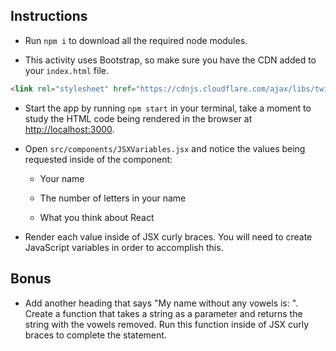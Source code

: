 
## Instructions

* Run `npm i` to download all the required node modules.

* This activity uses Bootstrap, so make sure you have the CDN added to your `index.html` file.

```html
<link rel="stylesheet" href="https://cdnjs.cloudflare.com/ajax/libs/twitter-bootstrap/4.0.0/css/bootstrap.min.css"/>
```

* Start the app by running `npm start` in your terminal, take a moment to study the HTML code being rendered in the browser at [http://localhost:3000](http://localhost:3000).

* Open `src/components/JSXVariables.jsx` and notice the values being requested inside of the component:

  * Your name

  * The number of letters in your name

  * What you think about React

* Render each value inside of JSX curly braces. You will need to create JavaScript variables in order to accomplish this.

## Bonus

* Add another heading that says "My name without any vowels is: <insert name without vowels here>". Create a function that takes a string as a parameter and returns the string with the vowels removed. Run this function inside of JSX curly braces to complete the statement.
